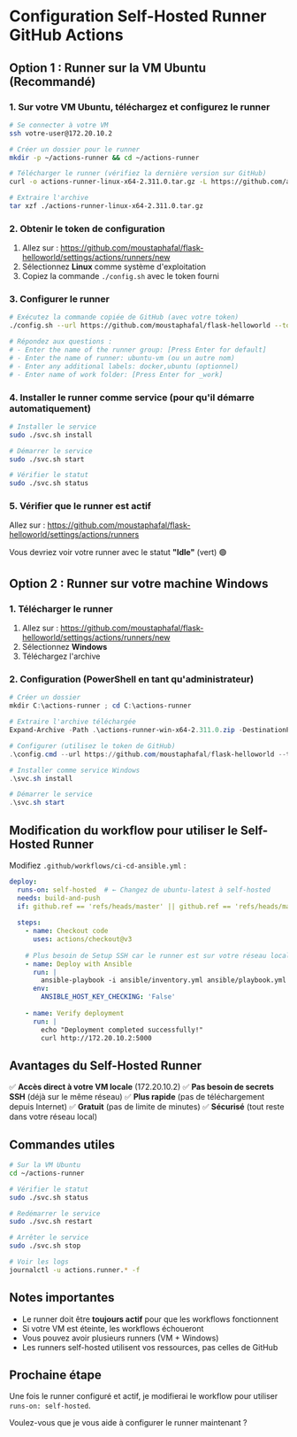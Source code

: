 # Configuration Self-Hosted Runner GitHub Actions

## Option 1 : Runner sur la VM Ubuntu (Recommandé)

### 1. Sur votre VM Ubuntu, téléchargez et configurez le runner

```bash
# Se connecter à votre VM
ssh votre-user@172.20.10.2

# Créer un dossier pour le runner
mkdir -p ~/actions-runner && cd ~/actions-runner

# Télécharger le runner (vérifiez la dernière version sur GitHub)
curl -o actions-runner-linux-x64-2.311.0.tar.gz -L https://github.com/actions/runner/releases/download/v2.311.0/actions-runner-linux-x64-2.311.0.tar.gz

# Extraire l'archive
tar xzf ./actions-runner-linux-x64-2.311.0.tar.gz
```

### 2. Obtenir le token de configuration

1. Allez sur : https://github.com/moustaphafal/flask-helloworld/settings/actions/runners/new
2. Sélectionnez **Linux** comme système d'exploitation
3. Copiez la commande `./config.sh` avec le token fourni

### 3. Configurer le runner

```bash
# Exécutez la commande copiée de GitHub (avec votre token)
./config.sh --url https://github.com/moustaphafal/flask-helloworld --token VOTRE_TOKEN_ICI

# Répondez aux questions :
# - Enter the name of the runner group: [Press Enter for default]
# - Enter the name of runner: ubuntu-vm (ou un autre nom)
# - Enter any additional labels: docker,ubuntu (optionnel)
# - Enter name of work folder: [Press Enter for _work]
```

### 4. Installer le runner comme service (pour qu'il démarre automatiquement)

```bash
# Installer le service
sudo ./svc.sh install

# Démarrer le service
sudo ./svc.sh start

# Vérifier le statut
sudo ./svc.sh status
```

### 5. Vérifier que le runner est actif

Allez sur : https://github.com/moustaphafal/flask-helloworld/settings/actions/runners

Vous devriez voir votre runner avec le statut **"Idle"** (vert) 🟢

## Option 2 : Runner sur votre machine Windows

### 1. Télécharger le runner

1. Allez sur : https://github.com/moustaphafal/flask-helloworld/settings/actions/runners/new
2. Sélectionnez **Windows**
3. Téléchargez l'archive

### 2. Configuration (PowerShell en tant qu'administrateur)

```powershell
# Créer un dossier
mkdir C:\actions-runner ; cd C:\actions-runner

# Extraire l'archive téléchargée
Expand-Archive -Path .\actions-runner-win-x64-2.311.0.zip -DestinationPath .

# Configurer (utilisez le token de GitHub)
.\config.cmd --url https://github.com/moustaphafal/flask-helloworld --token VOTRE_TOKEN_ICI

# Installer comme service Windows
.\svc.sh install

# Démarrer le service
.\svc.sh start
```

## Modification du workflow pour utiliser le Self-Hosted Runner

Modifiez `.github/workflows/ci-cd-ansible.yml` :

```yaml
deploy:
  runs-on: self-hosted  # ← Changez de ubuntu-latest à self-hosted
  needs: build-and-push
  if: github.ref == 'refs/heads/master' || github.ref == 'refs/heads/main'
  
  steps:
    - name: Checkout code
      uses: actions/checkout@v3
    
    # Plus besoin de Setup SSH car le runner est sur votre réseau local !
    - name: Deploy with Ansible
      run: |
        ansible-playbook -i ansible/inventory.yml ansible/playbook.yml
      env:
        ANSIBLE_HOST_KEY_CHECKING: 'False'
    
    - name: Verify deployment
      run: |
        echo "Deployment completed successfully!"
        curl http://172.20.10.2:5000
```

## Avantages du Self-Hosted Runner

✅ **Accès direct à votre VM locale** (172.20.10.2)
✅ **Pas besoin de secrets SSH** (déjà sur le même réseau)
✅ **Plus rapide** (pas de téléchargement depuis Internet)
✅ **Gratuit** (pas de limite de minutes)
✅ **Sécurisé** (tout reste dans votre réseau local)

## Commandes utiles

```bash
# Sur la VM Ubuntu
cd ~/actions-runner

# Vérifier le statut
sudo ./svc.sh status

# Redémarrer le service
sudo ./svc.sh restart

# Arrêter le service
sudo ./svc.sh stop

# Voir les logs
journalctl -u actions.runner.* -f
```

## Notes importantes

- Le runner doit être **toujours actif** pour que les workflows fonctionnent
- Si votre VM est éteinte, les workflows échoueront
- Vous pouvez avoir plusieurs runners (VM + Windows)
- Les runners self-hosted utilisent vos ressources, pas celles de GitHub

## Prochaine étape

Une fois le runner configuré et actif, je modifierai le workflow pour utiliser `runs-on: self-hosted`.

Voulez-vous que je vous aide à configurer le runner maintenant ?
